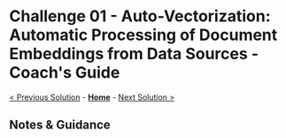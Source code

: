 # Challenge 01 - Auto-Vectorization: Automatic Processing of Document Embeddings from Data Sources - Coach's Guide 

[< Previous Solution](./Solution-00.md) - **[Home](./README.md)** - [Next Solution >](./Solution-02.md)

## Notes & Guidance



